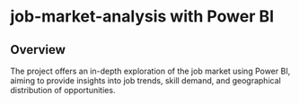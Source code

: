 # job-market-analysis with Power BI
## Overview
The project offers an in-depth exploration of the job market using Power BI, aiming to provide insights into job trends, skill demand, and geographical distribution of opportunities.
